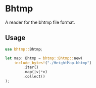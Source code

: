 # Bhtmp 
A reader for the bhtmp file format.

## Usage
```rust
use bhtmp::Bhtmp;

let map: Bhtmp = bhtmp::Bhtmp::new(
    include_bytes!("./HeightMap.bhtmp")
        .iter()
        .map(|v|*v)
        .collect()
);


```